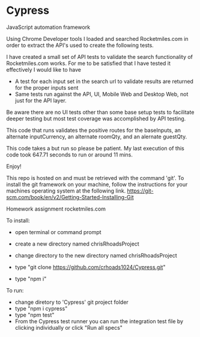 # Cypress
JavaScript automation framework


Using Chrome Developer tools I loaded and searched Rocketmiles.com in order to extract the API's used to create the following tests. 

I have created a small set of API tests to validate the search functionality of Rocketmiles.com works.
For me to be satisfied that I have tested it effectively I would like to have
- A test for each input set in the search url to validate results are returned for the proper inputs sent
- Same tests run against the API, UI, Mobile Web and Desktop Web, not just for the API layer.

Be aware there are no UI tests other than some base setup tests to facilitate deeper testing but most test coverage was accomplished by API testing.

This code that runs validates the positive routes for the baseInputs, an alternate inputCurrency, an alternate roomQty, and an alernate guestQty.

This code takes a but run so please be patient. 
My last execution of this code took 647.71 seconds to run or around 11 mins.

Enjoy!


This repo is hosted on and must be retrieved with the command 'git'.
To install the git framework on your machine, follow the instructions for your machines operating system at the following link.
https://git-scm.com/book/en/v2/Getting-Started-Installing-Git


Homework assignment rocketmiles.com

To install:
 - open terminal or command prompt
 - create a new directory named chrisRhoadsProject
 - change directory to the new directory named chrisRhoadsProject
 - type 
"git clone https://github.com/crhoads1024/Cypress.git"
 
 - type 
 "npm i"
 
  
To run:
 - change diretory to 'Cypress' git project folder
 - type "npm i cypress"
 - type 
 "npm test"
 - From the Cypress test runner you can run the integration test file by clicking individually or click "Run all specs"
 

